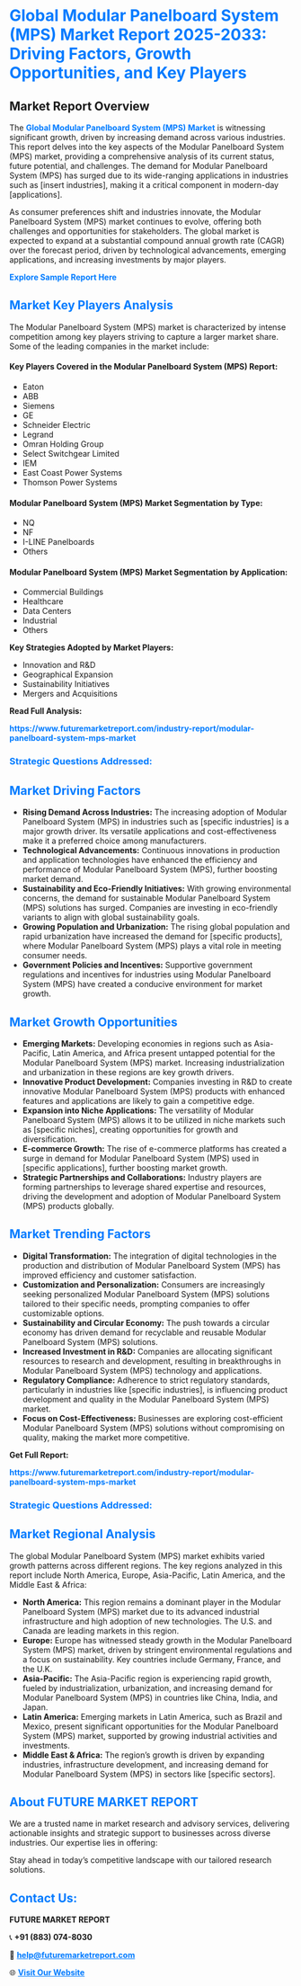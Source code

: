 <h1 style="color: #007BFF;">Global Modular Panelboard System (MPS) Market Report 2025-2033: Driving Factors, Growth Opportunities, and Key Players</h1>

<section id="overview">
<h2>Market Report Overview</h2>
<p>The <a href="https://www.futuremarketreport.com/industry-report/modular-panelboard-system-mps-market" style="color: #007BFF; text-decoration: none;"><strong>Global Modular Panelboard System (MPS) Market</strong></a> is witnessing significant growth, driven by increasing demand across various industries. This report delves into the key aspects of the Modular Panelboard System (MPS) market, providing a comprehensive analysis of its current status, future potential, and challenges. The demand for Modular Panelboard System (MPS) has surged due to its wide-ranging applications in industries such as [insert industries], making it a critical component in modern-day [applications].</p>
<p>As consumer preferences shift and industries innovate, the Modular Panelboard System (MPS) market continues to evolve, offering both challenges and opportunities for stakeholders. The global market is expected to expand at a substantial compound annual growth rate (CAGR) over the forecast period, driven by technological advancements, emerging applications, and increasing investments by major players.</p>
</section>

<section id="overview">
<p><a href="https://www.futuremarketreport.com/request-sample/reportId=57342" style="color: #007BFF; text-decoration: none;"><strong>Explore Sample Report Here</strong></a></p>
</section>

<section id="key-players">
<h2 style="color: #007BFF;">Market Key Players Analysis</h2>
<p>The Modular Panelboard System (MPS) market is characterized by intense competition among key players striving to capture a larger market share. Some of the leading companies in the market include:</p>
<h4>Key Players Covered in the Modular Panelboard System (MPS) Report:</h4>
<ul><li>Eaton</li><li>ABB</li><li>Siemens</li><li>GE</li><li>Schneider Electric</li><li>Legrand</li><li>Omran Holding Group</li><li>Select Switchgear Limited</li><li>IEM</li><li>East Coast Power Systems</li><li>Thomson Power Systems</li></ul>
<h4>Modular Panelboard System (MPS) Market Segmentation by Type:</h4>
<ul><li>NQ</li><li>NF</li><li>I-LINE Panelboards</li><li>Others</li></ul>

<h4>Modular Panelboard System (MPS) Market Segmentation by Application:</h4>
<ul><li>Commercial Buildings</li><li>Healthcare</li><li>Data Centers</li><li>Industrial</li><li>Others</li></ul>
<p><strong>Key Strategies Adopted by Market Players:</strong></p>
<ul>
<li>Innovation and R&D</li>
<li>Geographical Expansion</li>
<li>Sustainability Initiatives</li>
<li>Mergers and Acquisitions</li>
</ul>
</section>

<section>
<p><strong>Read Full Analysis: </strong></p><a href="https://www.futuremarketreport.com/industry-report/modular-panelboard-system-mps-market" style="color: #007BFF; text-decoration: none;"><strong>https://www.futuremarketreport.com/industry-report/modular-panelboard-system-mps-market</strong></a>
<h3 style="color: #007BFF;">Strategic Questions Addressed:</h3>
</section>

<section id="driving-factors">
<h2 style="color: #007BFF;">Market Driving Factors</h2>
<ul>
<li><strong>Rising Demand Across Industries:</strong> The increasing adoption of Modular Panelboard System (MPS) in industries such as [specific industries] is a major growth driver. Its versatile applications and cost-effectiveness make it a preferred choice among manufacturers.</li>
<li><strong>Technological Advancements:</strong> Continuous innovations in production and application technologies have enhanced the efficiency and performance of Modular Panelboard System (MPS), further boosting market demand.</li>
<li><strong>Sustainability and Eco-Friendly Initiatives:</strong> With growing environmental concerns, the demand for sustainable Modular Panelboard System (MPS) solutions has surged. Companies are investing in eco-friendly variants to align with global sustainability goals.</li>
<li><strong>Growing Population and Urbanization:</strong> The rising global population and rapid urbanization have increased the demand for [specific products], where Modular Panelboard System (MPS) plays a vital role in meeting consumer needs.</li>
<li><strong>Government Policies and Incentives:</strong> Supportive government regulations and incentives for industries using Modular Panelboard System (MPS) have created a conducive environment for market growth.</li>
</ul>
</section>

<section id="growth-opportunities">
<h2 style="color: #007BFF;">Market Growth Opportunities</h2>
<ul>
<li><strong>Emerging Markets:</strong> Developing economies in regions such as Asia-Pacific, Latin America, and Africa present untapped potential for the Modular Panelboard System (MPS) market. Increasing industrialization and urbanization in these regions are key growth drivers.</li>
<li><strong>Innovative Product Development:</strong> Companies investing in R&D to create innovative Modular Panelboard System (MPS) products with enhanced features and applications are likely to gain a competitive edge.</li>
<li><strong>Expansion into Niche Applications:</strong> The versatility of Modular Panelboard System (MPS) allows it to be utilized in niche markets such as [specific niches], creating opportunities for growth and diversification.</li>
<li><strong>E-commerce Growth:</strong> The rise of e-commerce platforms has created a surge in demand for Modular Panelboard System (MPS) used in [specific applications], further boosting market growth.</li>
<li><strong>Strategic Partnerships and Collaborations:</strong> Industry players are forming partnerships to leverage shared expertise and resources, driving the development and adoption of Modular Panelboard System (MPS) products globally.</li>
</ul>
</section>

<section id="trending-factors">
<h2 style="color: #007BFF;">Market Trending Factors</h2>
<ul>
<li><strong>Digital Transformation:</strong> The integration of digital technologies in the production and distribution of Modular Panelboard System (MPS) has improved efficiency and customer satisfaction.</li>
<li><strong>Customization and Personalization:</strong> Consumers are increasingly seeking personalized Modular Panelboard System (MPS) solutions tailored to their specific needs, prompting companies to offer customizable options.</li>
<li><strong>Sustainability and Circular Economy:</strong> The push towards a circular economy has driven demand for recyclable and reusable Modular Panelboard System (MPS) solutions.</li>
<li><strong>Increased Investment in R&D:</strong> Companies are allocating significant resources to research and development, resulting in breakthroughs in Modular Panelboard System (MPS) technology and applications.</li>
<li><strong>Regulatory Compliance:</strong> Adherence to strict regulatory standards, particularly in industries like [specific industries], is influencing product development and quality in the Modular Panelboard System (MPS) market.</li>
<li><strong>Focus on Cost-Effectiveness:</strong> Businesses are exploring cost-efficient Modular Panelboard System (MPS) solutions without compromising on quality, making the market more competitive.</li>
</ul>
</section>

<section>
<p><strong>Get Full Report: </strong></p><a href="https://www.futuremarketreport.com/industry-report/modular-panelboard-system-mps-market" style="color: #007BFF; text-decoration: none;"><strong>https://www.futuremarketreport.com/industry-report/modular-panelboard-system-mps-market</strong></a>
<h3 style="color: #007BFF;">Strategic Questions Addressed:</h3>
</section>


<section id="regional-analysis">
<h2 style="color: #007BFF;">Market Regional Analysis</h2>
<p>The global Modular Panelboard System (MPS) market exhibits varied growth patterns across different regions. The key regions analyzed in this report include North America, Europe, Asia-Pacific, Latin America, and the Middle East & Africa:</p>
<ul>
<li><strong>North America:</strong> This region remains a dominant player in the Modular Panelboard System (MPS) market due to its advanced industrial infrastructure and high adoption of new technologies. The U.S. and Canada are leading markets in this region.</li>
<li><strong>Europe:</strong> Europe has witnessed steady growth in the Modular Panelboard System (MPS) market, driven by stringent environmental regulations and a focus on sustainability. Key countries include Germany, France, and the U.K.</li>
<li><strong>Asia-Pacific:</strong> The Asia-Pacific region is experiencing rapid growth, fueled by industrialization, urbanization, and increasing demand for Modular Panelboard System (MPS) in countries like China, India, and Japan.</li>
<li><strong>Latin America:</strong> Emerging markets in Latin America, such as Brazil and Mexico, present significant opportunities for the Modular Panelboard System (MPS) market, supported by growing industrial activities and investments.</li>
<li><strong>Middle East & Africa:</strong> The region’s growth is driven by expanding industries, infrastructure development, and increasing demand for Modular Panelboard System (MPS) in sectors like [specific sectors].</li>
</ul>
</section>

<footer>
<h2 style="color: #007BFF;">About FUTURE MARKET REPORT</h2>
<p>We are a trusted name in market research and advisory services, delivering actionable insights and strategic support to businesses across diverse industries. Our expertise lies in offering:</p>

<p>Stay ahead in today’s competitive landscape with our tailored research solutions.</p>

<h2 style="color: #007BFF;">Contact Us:</h2>
<p><strong>FUTURE MARKET REPORT</strong></p>
<p>📞 <strong>+91 (883) 074-8030</strong></p>
<p>📧 <strong><a href="mailto:help@futuremarketreport.com" style="color: #007BFF;">help@futuremarketreport.com</a></strong></p>
<p>🌐 <strong><a href="https://www.futuremarketreport.com/" style="color: #007BFF;">Visit Our Website</a></strong></p>
</footer>